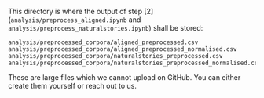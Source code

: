 This directory is where the output of step [2] (`analysis/preprocess_aligned.ipynb` and `analysis/preprocess_naturalstories.ipynb`) shall be stored:
```
analysis/preprocessed_corpora/aligned_preprocessed.csv  
analysis/preprocessed_corpora/aligned_preprocessed_normalised.csv
analysis/preprocessed_corpora/naturalstories_preprocessed.csv
analysis/preprocessed_corpora/naturalstories_preprocessed_normalised.csv
```   

These are large files which we cannot upload on GitHub. You can either create them yourself or reach out to us. 
